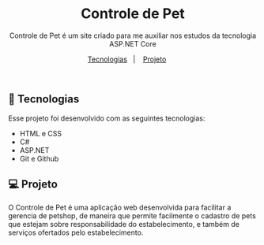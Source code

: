 <h1 align="center"> Controle de Pet </h1>

<p align="center">
Controle de Pet é um site criado para me auxiliar nos estudos da tecnologia ASP.NET Core <br/>
</p>

<p align="center">
  <a href="#-tecnologias">Tecnologias</a>&nbsp;&nbsp;&nbsp;|&nbsp;&nbsp;&nbsp;
  <a href="#-projeto">Projeto</a>&nbsp;&nbsp;&nbsp;&nbsp;&nbsp;&nbsp;
</p>
<br>

## 🚀 Tecnologias

Esse projeto foi desenvolvido com as seguintes tecnologias:

- HTML e CSS
- C#
- ASP.NET
- Git e Github

## 💻 Projeto

O Controle de Pet é uma aplicação web desenvolvida para facilitar a gerencia de petshop, de maneira que permite facilmente o cadastro de pets que estejam sobre responsabilidade do estabelecimento, e também de serviços ofertados pelo estabelecimento.
